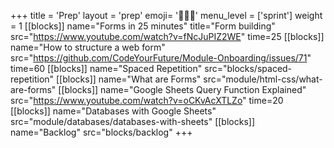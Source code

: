 +++
title = 'Prep'
layout = 'prep'
emoji= '🧑🏾‍💻'
menu_level = ['sprint']
weight = 1
[[blocks]]
name="Forms in 25 minutes"
title="Form building"
src="https://www.youtube.com/watch?v=fNcJuPIZ2WE"
time=25
[[blocks]]
name="How to structure a web form"
src="https://github.com/CodeYourFuture/Module-Onboarding/issues/71"
time=60
[[blocks]]
name="Spaced Repetition"
src="blocks/spaced-repetition"
[[blocks]]
name="What are Forms"
src="module/html-css/what-are-forms"
[[blocks]]
name="Google Sheets Query Function Explained"
src="https://www.youtube.com/watch?v=oCKvAcXTLZo"
time=20
[[blocks]]
name="Databases with Google Sheets"
src="module/databases/databases-with-sheets"
[[blocks]]
name="Backlog"
src="blocks/backlog"
+++
